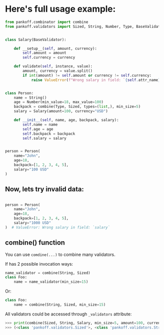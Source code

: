 # Here's full usage example:
```python
from pankoff.combinator import combine
from pankoff.validators import Sized, String, Number, Type, BaseValidator


class Salary(BaseValidator):

    def __setup__(self, amount, currency):
        self.amount = amount
        self.currency = currency

    def validate(self, instance, value):
        amount, currency = value.split()
        if int(amount) != self.amount or currency != self.currency:
            raise ValueError(f"Wrong salary in field: `{self.attr_name}`")


class Person:
    name = String()
    age = Number(min_value=18, max_value=100)
    backpack = combine(Type, Sized, types=(list,), min_size=5)
    salary = Salary(amount=100, currency="USD")

    def __init__(self, name, age, backpack, salary):
        self.name = name
        self.age = age
        self.backpack = backpack
        self.salary = salary


person = Person(
    name="John",
    age=18,
    backpack=[1, 2, 3, 4, 5],
    salary="100 USD"
)
```
## Now, lets try invalid data:
```python

person = Person(
    name="John",
    age=18,
    backpack=[1, 2, 3, 4, 5],
    salary="1000 USD"
)  # ValueError: Wrong salary in field: `salary`
```
## combine() function
You can use `comdine(...)` to combine many validators.

If has 2 possible invocation ways:
```python
name_validator = combine(String, Sized)
class Foo:
    name = name_validator(min_size=15)
```
Or:
```python
class Foo:
    name = combine(String, Sized, min_size=15)
```
All validators could be accessed through `_validators` attribute:
```python
>>> print(combine(Sized, String, Salary, min_size=5, amount=100, currency="USD")._validators)
>>> (<class 'pankoff.validators.Sized'>, <class 'pankoff.validators.String'>, <class '__main__.Salary'>)
```